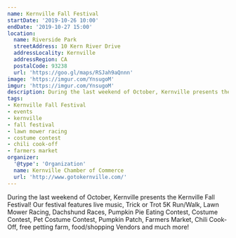 ```yaml
---
name: Kernville Fall Festival
startDate: '2019-10-26 10:00'
endDate: '2019-10-27 15:00'
location:
  name: Riverside Park
  streetAddress: 10 Kern River Drive
  addressLocality: Kernville
  addressRegion: CA
  postalCode: 93238
  url: 'https://goo.gl/maps/RSJah9aQnnn'
image: 'https://imgur.com/YnsugoM'
imgur: 'https://imgur.com/YnsugoM'
description: During the last weekend of October, Kernville presents the Kernville Fall Festival!
tags:
- Kernville Fall Festival
- events
- kernville
- fall festival
- lawn mower racing
- costume contest
- chili cook-off
- farmers market
organizer:
  '@type': 'Organization'
  name: Kernville Chamber of Commerce
  url: 'http://www.gotokernville.com/'
---
```

During the last weekend of October, Kernville presents the Kernville Fall Festival!
Our festival features live music, Trick or Trot 5K Run/Walk, Lawn Mower Racing,
Dachshund Races, Pumpkin Pie Eating Contest, Costume Contest, Pet Costume Contest,
Pumpkin Patch, Farmers Market, Chili Cook-Off, free petting farm, food/shopping
Vendors and much more!
